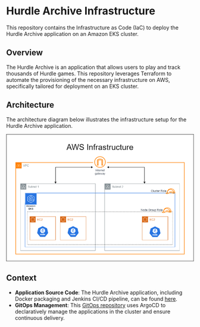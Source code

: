 # Hurdle Archive Infrastructure

This repository contains the Infrastructure as Code (IaC) to deploy the Hurdle Archive application on an Amazon EKS cluster.

## Overview

The Hurdle Archive is an application that allows users to play and track thousands of Hurdle games. This repository leverages Terraform to automate the provisioning of the necessary infrastructure on AWS, specifically tailored for deployment on an EKS cluster.

## Architecture

The architecture diagram below illustrates the infrastructure setup for the Hurdle Archive application.

![AWS_Infrastructure.png](./docs/AWS_Infrastructure.png "AWS Infrastructure")

## Context

- **Application Source Code**: The Hurdle Archive application, including Docker packaging and Jenkins CI/CD pipeline, can be found [here](https://github.com/nlemberg/hurdle-archive).
- **GitOps Management**: This [GitOps repository](https://github.com/nlemberg/hurdle-archive-gitops) uses ArgoCD to declaratively manage the applications in the cluster and ensure continuous delivery.
